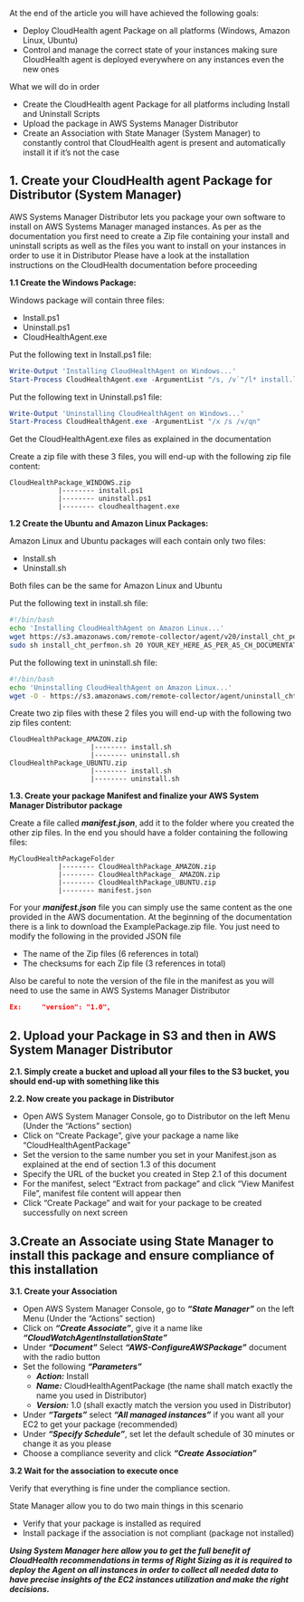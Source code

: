 At the end of the article you will have achieved the following goals:
* Deploy CloudHealth agent Package on all platforms (Windows, Amazon Linux, Ubuntu)
* Control and manage the correct state of your instances making sure CloudHealth agent is deployed everywhere on any instances even the new ones

What we will do in order
* Create the CloudHealth agent Package for all platforms including Install and Uninstall Scripts
* Upload the package in AWS Systems Manager Distributor
* Create an Association with State Manager (System Manager) to constantly control that CloudHealth agent is present and automatically install it if it’s not the case

## 1. Create your CloudHealth agent Package for Distributor (System Manager)

AWS Systems Manager Distributor lets you package your own software to install on AWS Systems Manager managed instances.
As per as the documentation you first need to create a Zip file containing your install and uninstall scripts as well as the files you want to install on your instances in order to use it in Distributor
Please have a look at the installation instructions on the CloudHealth documentation before proceeding

**1.1 Create the Windows Package:**

Windows package will contain three files:
* Install.ps1
* Uninstall.ps1
* CloudHealthAgent.exe

Put the following text in Install.ps1 file:

```PowerShell
Write-Output 'Installing CloudHealthAgent on Windows...'
Start-Process CloudHealthAgent.exe -ArgumentList "/s, /v`"/l* install.log /qn CLOUDNAME=aws CHTAPIKEY=YOUAPIKEYHERE`""
```

Put the following text in Uninstall.ps1 file:

```PowerShell
Write-Output 'Uninstalling CloudHealthAgent on Windows...'
Start-Process CloudHealthAgent.exe -ArgumentList "/x /s /v/qn" 
```

Get the CloudHealthAgent.exe files as explained in the documentation

Create a zip file with these 3 files, you will end-up with the following zip file content:
```
CloudHealthPackage_WINDOWS.zip
			|-------- install.ps1
			|-------- uninstall.ps1
			|-------- cloudhealthagent.exe
```

**1.2 Create the Ubuntu and Amazon Linux Packages:**

Amazon Linux and Ubuntu packages will each contain only two files:
* Install.sh
* Uninstall.sh

Both files can be the same for Amazon Linux and Ubuntu

Put the following text in install.sh file:
```bash
#!/bin/bash
echo 'Installing CloudHealthAgent on Amazon Linux...'
wget https://s3.amazonaws.com/remote-collector/agent/v20/install_cht_perfmon.sh -O install_cht_perfmon.sh;
sudo sh install_cht_perfmon.sh 20 YOUR_KEY_HERE_AS_PER_AS_CH_DOCUMENTATION aws;
```

Put the following text in uninstall.sh file:
```bash
#!/bin/bash
echo 'Uninstalling CloudHealthAgent on Amazon Linux...'
wget -O - https://s3.amazonaws.com/remote-collector/agent/uninstall_cht_perfmon.sh | sudo sh
```

Create two zip files with these 2 files you will end-up with the following two zip files content:

```
CloudHealthPackage_AMAZON.zip
                    |-------- install.sh
                    |-------- uninstall.sh
CloudHealthPackage_UBUNTU.zip
                    |-------- install.sh
                    |-------- uninstall.sh
```
**1.3. Create your package Manifest and finalize your AWS System Manager Distributor package**

Create a file called ___manifest.json___, add it to the folder where you created the other zip files. In the end you should have a folder containing the following files:

```
MyCloudHealthPackageFolder
		    |-------- CloudHealthPackage_AMAZON.zip
		    |-------- CloudHealthPackage_ AMAZON.zip
		    |-------- CloudHealthPackage_UBUNTU.zip
		    |-------- manifest.json
```

For your ___manifest.json___ file you can simply use the same content as the one provided in the AWS documentation. At the beginning of the documentation there is a link to download the ExamplePackage.zip file.
You just need to modify the following in the provided JSON file
* The name of the Zip files (6 references in total)
* The checksums for each Zip file (3 references in total)

Also be careful to note the version of the file in the manifest as you will need to use the same in AWS Systems Manager Distributor
```json
Ex:     "version": "1.0",
```
## 2. Upload your Package in S3 and then in AWS System Manager Distributor

**2.1.	Simply create a bucket and upload all your files to the S3 bucket, you should end-up with something like this**
 

**2.2.	Now create you package in Distributor**

* Open AWS System Manager Console, go to Distributor on the left Menu (Under the “Actions” section)
* Click on “Create Package”, give your package a name like “CloudHealthAgentPackage”
* Set the version to the same number you set in your Manifest.json as explained at the end of section 1.3 of this document
* Specify the URL of the bucket you created in Step 2.1 of this document
* For the manifest, select “Extract from package” and click “View Manifest File”, manifest file content will appear then
* Click “Create Package” and wait for your package to be created successfully on next screen

## 3.Create an Associate using State Manager to install this package and ensure compliance of this installation

**3.1.	Create your Association**

* Open AWS System Manager Console, go to ___“State Manager”___ on the left Menu (Under the “Actions” section)
* Click on ___“Create Associate”___, give it a name like ___“CloudWatchAgentInstallationState”___
* Under ___“Document”___ Select ___“AWS-ConfigureAWSPackage”___ document with the radio button
* Set the following ___“Parameters”___
  * ___Action:___ Install
  * ___Name:___ CloudHealthAgentPackage (the name shall match exactly the name you used in Distributor)
  * ___Version:___ 1.0 (shall exactly match the version you used in Distributor)
* Under ___“Targets”___ select ___“All managed instances”___ if you want all your EC2 to get your package (recommended)
* Under ___“Specify Schedule”___, set let the default schedule of 30 minutes or change it as you please
* Choose a compliance severity and click ___“Create Association”___

**3.2 Wait for the association to execute once**

Verify that everything is fine under the compliance section.

State Manager allow you to do two main things in this scenario

* Verify that your package is installed as required
* Install package if the association is not compliant (package not installed)

___Using System Manager here allow you to get the full benefit of CloudHealth recommendations in terms of Right Sizing as it is required to deploy the Agent on all instances in order to collect all needed data to have precise insights of the EC2 instances utilization and make the right decisions.___








